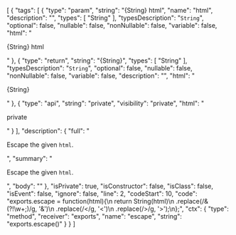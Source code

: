 
[
  {
    "tags": [
      {
        "type": "param",
        "string": "{String} html",
        "name": "html",
        "description": "",
        "types": [
          "String"
        ],
        "typesDescription": "<code>String</code>",
        "optional": false,
        "nullable": false,
        "nonNullable": false,
        "variable": false,
        "html": "<p>{String} html</p>"
      },
      {
        "type": "return",
        "string": "{String}",
        "types": [
          "String"
        ],
        "typesDescription": "<code>String</code>",
        "optional": false,
        "nullable": false,
        "nonNullable": false,
        "variable": false,
        "description": "",
        "html": "<p>{String}</p>"
      },
      {
        "type": "api",
        "string": "private",
        "visibility": "private",
        "html": "<p>private</p>"
      }
    ],
    "description": {
      "full": "<p>Escape the given <code>html</code>.</p>",
      "summary": "<p>Escape the given <code>html</code>.</p>",
      "body": ""
    },
    "isPrivate": true,
    "isConstructor": false,
    "isClass": false,
    "isEvent": false,
    "ignore": false,
    "line": 2,
    "codeStart": 10,
    "code": "exports.escape = function(html){\n  return String(html)\n    .replace(/&(?!\\w+;)/g, '&amp;')\n    .replace(/</g, '&lt;')\n    .replace(/>/g, '&gt;');\n};",
    "ctx": {
      "type": "method",
      "receiver": "exports",
      "name": "escape",
      "string": "exports.escape()"
    }
  }
]
<!---
xvemvx/xvemvx is a ✨ special ✨ repository because its `README.md` (this file) appears on your GitHub profile.
You can click the Preview link to take a look at your changes.
--->
